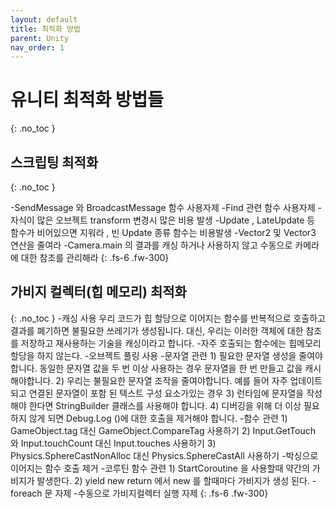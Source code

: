 ```yaml
---
layout: default
title: 최적화 방법
parent: Unity
nav_order: 1
---
```


# 유니티 최적화 방법들
{: .no_toc }

## 스크립팅 최적화
{: .no_toc }

  -SendMessage 와 BroadcastMessage 함수 사용자제
  -Find 관련 함수 사용자제
  -자식이 많은 오브젝트 transform 변경시 많은 비용 발생
  -Update , LateUpdate 등 함수가 비어있으면 지워라 , 빈 Update 종류 함수는 비용발생
  -Vector2 및 Vector3 연산을 줄여라
  -Camera.main 의 결과를 캐싱 하거나 사용하지 않고 수동으로 카메라에 대한 참조를 관리해라
{: .fs-6 .fw-300}

## 가비지 컬렉터(힙 메모리) 최적화
{: .no_toc }
  -캐싱 사용
   우리 코드가 힙 할당으로 이어지는 함수를 반복적으로 호출하고 결과를 폐기하면 불필요한 쓰레기가 생성됩니다.
   대신, 우리는 이러한 객체에 대한 참조를 저장하고 재사용하는 기술을 캐싱이라고 합니다.
  -자주 호출되는 함수에는 힙메모리 할당을 하지 않는다.
  -오브젝트 풀링 사용
  -문자열 관련
    1) 필요한 문자열 생성을 줄여야합니다. 동일한 문자열 값을 두 번 이상 사용하는 경우 문자열을 한 번 만들고 값을 캐시해야합니다.
    2) 우리는 불필요한 문자열 조작을 줄여야합니다. 예를 들어 자주 업데이트되고 연결된 문자열이 포함 된 텍스트 구성 요소가있는 경우
    3) 런타임에 문자열을 작성해야 한다면 StringBuilder 클래스를 사용해야 합니다.
    4) 디버깅을 위해 더 이상 필요하지 않게 되면 Debug.Log ()에 대한 호출을 제거해야 합니다.
  -함수 관련
    1) GameObject.tag 대신 GameObject.CompareTag 사용하기
    2) Input.GetTouch 와 Input.touchCount 대신 Input.touches 사용하기
    3) Physics.SphereCastNonAlloc 대신 Physics.SphereCastAll 사용하기
  -박싱으로 이어지는 함수 호출 제거
  -코루틴 함수 관련
    1) StartCoroutine 을 사용할때 약간의 가비지가 발생한다.
    2) yield new return 에서 new 를 할때마다 가비지가 생성 된다.
  -foreach 문 자제
  -수동으로 가비지컬렉터 실행 자제
{: .fs-6 .fw-300}